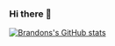 <!-- [![Header](https://raw.githubusercontent.com/MartinHeinz/<OWNER>/<OWNER>/readme_header.png "Header")](https://some-url.dev/) -->

### Hi there 👋

[![Brandons's GitHub stats](https://github-readme-stats.vercel.app/api?username=btschu)](https://github.com/btschu/github-readme-stats)
<!--
**btschu/btschu** is a ✨ _special_ ✨ repository because its `README.md` (this file) appears on your GitHub profile.

Here are some ideas to get you started:

- 🔭 I’m currently working on ...
- 🌱 I’m currently learning ...
- 👯 I’m looking to collaborate on ...
- 🤔 I’m looking for help with ...
- 💬 Ask me about ...
- 📫 How to reach me: ...
- 😄 Pronouns: ...
- ⚡ Fun fact: ...
-->
